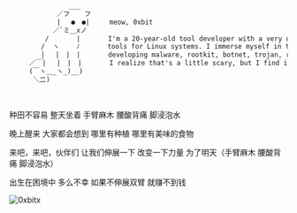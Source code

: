 ```diff
               ___
            ／フ　  フ
            | 　●　●|     meow, 0xbit
           ／`ミ＿xノ
         /　　　  |       I'm a 20-year-old tool developer with a very unusual area of expertise: creating complex
        /  ヽ　　 ﾉ       tools for Linux systems. I immerse myself in the realm of cybersecurity, concentrating on
        │　 |　|　|       developing malware, rootkit, botnet, trojan, ransomware rather than using the typical software.
     ／￣|　 |　|　|       I realize that's a little scary, but I find it fascinating to investigate more sophisticated hacking techniques.
     (￣ヽ＿_ヽ_)__)
      ＼二)
```

<p align="left">
<a href="https://0xbitx.github.io/Portfolio-website/" target="_blank"><img alt="" src="https://img.shields.io/badge/Website-000?logo=arch-linux&logoColor=yellow&style=for-the-badge" style="vertical-align:center" /></a>
<a href="https://0xbitx.github.io/0xbit-blog/" target="_blank"><img alt="" src="https://img.shields.io/badge/Blog-000?logo=blogger&logoColor=green&style=for-the-badge" style="vertical-align:center" /></a>
<a href="https://github.com/0xbitx" target="_blank"><img alt="" src="https://img.shields.io/badge/Github-000?logo=github&logoColor=white&style=for-the-badge" style="vertical-align:center" /></a>
<a href="https://discord.gg/sMq4gCQNFm" target="_blank"><img alt="" src="https://img.shields.io/badge/Discord-000?logo=discord&logoColor=blue&style=for-the-badge" style="vertical-align:center" /></a>
<a href="https://github.com/0xbitx" target="_blank"><img alt="" src="https://img.shields.io/badge/youtube-000?logo=youtube&logoColor=red&style=for-the-badge" style="vertical-align:center" /></a>
<a href="https://github.com/0xbitx" target="_blank"><img alt="" src="https://img.shields.io/badge/facebook-000?logo=facebook&logoColor=blue&style=for-the-badge" style="vertical-align:center" /></a>
<a href="https://twitter.com/0xbitxx" target="_blank"><img alt="" src="https://img.shields.io/badge/twitter-000?logo=twitter&logoColor=blue&style=for-the-badge" style="vertical-align:center" /></a>

种田不容易 整天坐着 手臂麻木 腰酸背痛 脚浸泡水

晚上醒来 大家都会想到 哪里有种植 哪里有美味的食物

来吧，来吧，伙伴们 让我们伸展一下 改变一下力量 为了明天（手臂麻木 腰酸背痛 脚浸泡水）

出生在困境中 多么不幸 如果不伸展双臂 就赚不到钱

 <p align='left'><img src="https://komarev.com/ghpvc/?username=0xbitx&label=Total%20Profile%20Visitor&color=ef1023&style=for-the-badge" alt="0xbitx" /><br>

[](https://github-readme-stats.vercel.app/api?username=0xbitx&show_icons=true&show_icons=true&title_color=24A7FF&text_color=cccccc&bg_color=00000000&hide_border=true&icon_color=4F8CC9&hide_title=true&count_private=true&hide=prs)
